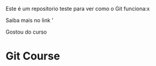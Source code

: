  Este é um repositorio teste para ver como o Git funciona:x
 
 Saiba mais no link     '

  Gostou do curso
  # Git Course 
